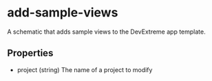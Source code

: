 # add-sample-views

A schematic that adds sample views to the DevExtreme app template.

## Properties

- project (string)
 The name of a project to modify